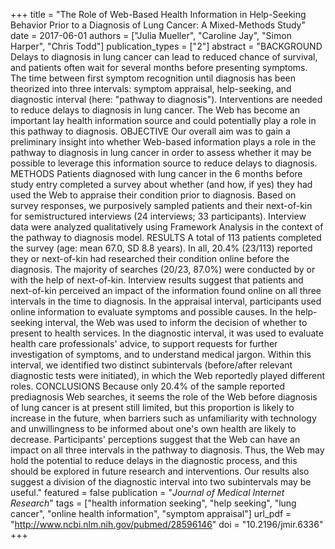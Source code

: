 +++
title = "The Role of Web-Based Health Information in Help-Seeking Behavior Prior to a Diagnosis of Lung Cancer: A Mixed-Methods Study"
date = 2017-06-01
authors = ["Julia Mueller", "Caroline Jay", "Simon Harper", "Chris Todd"]
publication_types = ["2"]
abstract = "BACKGROUND Delays to diagnosis in lung cancer can lead to reduced chance of survival, and patients often wait for several months before presenting symptoms. The time between first symptom recognition until diagnosis has been theorized into three intervals: symptom appraisal, help-seeking, and diagnostic interval (here: \"pathway to diagnosis\"). Interventions are needed to reduce delays to diagnosis in lung cancer. The Web has become an important lay health information source and could potentially play a role in this pathway to diagnosis. OBJECTIVE Our overall aim was to gain a preliminary insight into whether Web-based information plays a role in the pathway to diagnosis in lung cancer in order to assess whether it may be possible to leverage this information source to reduce delays to diagnosis. METHODS Patients diagnosed with lung cancer in the 6 months before study entry completed a survey about whether (and how, if yes) they had used the Web to appraise their condition prior to diagnosis. Based on survey responses, we purposively sampled patients and their next-of-kin for semistructured interviews (24 interviews; 33 participants). Interview data were analyzed qualitatively using Framework Analysis in the context of the pathway to diagnosis model. RESULTS A total of 113 patients completed the survey (age: mean 67.0, SD 8.8 years). In all, 20.4% (23/113) reported they or next-of-kin had researched their condition online before the diagnosis. The majority of searches (20/23, 87.0%) were conducted by or with the help of next-of-kin. Interview results suggest that patients and next-of-kin perceived an impact of the information found online on all three intervals in the time to diagnosis. In the appraisal interval, participants used online information to evaluate symptoms and possible causes. In the help-seeking interval, the Web was used to inform the decision of whether to present to health services. In the diagnostic interval, it was used to evaluate health care professionals' advice, to support requests for further investigation of symptoms, and to understand medical jargon. Within this interval, we identified two distinct subintervals (before/after relevant diagnostic tests were initiated), in which the Web reportedly played different roles. CONCLUSIONS Because only 20.4% of the sample reported prediagnosis Web searches, it seems the role of the Web before diagnosis of lung cancer is at present still limited, but this proportion is likely to increase in the future, when barriers such as unfamiliarity with technology and unwillingness to be informed about one's own health are likely to decrease. Participants' perceptions suggest that the Web can have an impact on all three intervals in the pathway to diagnosis. Thus, the Web may hold the potential to reduce delays in the diagnostic process, and this should be explored in future research and interventions. Our results also suggest a division of the diagnostic interval into two subintervals may be useful."
featured = false
publication = "*Journal of Medical Internet Research*"
tags = ["health information seeking", "help seeking", "lung cancer", "online health information", "symptom appraisal"]
url_pdf = "http://www.ncbi.nlm.nih.gov/pubmed/28596146"
doi = "10.2196/jmir.6336"
+++

